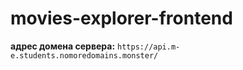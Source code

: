 # movies-explorer-frontend

**адрес домена сервера:**
`https://api.m-e.students.nomoredomains.monster/`
